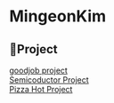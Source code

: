 ﻿# MingeonKim
 
 ## 🧱Project
  <a href = "https://github.com/alsrjs2441/JavaProject_goodjob.git">goodjob project</a><br>
  <a href = "https://github.com/alsrjs2441/Semiconductor-Cleaning-process.git">Semicoductor Project</a><br>
  <a href = "https://github.com/Ta-Ye/PizzaHot.git">Pizza Hot Project</a><br>
  
<!--
**alsrjs2441/alsrjs2441** is a ✨ _special_ ✨ repository because its `README.md` (this file) appears on your GitHub profile.

Here are some ideas to get you started:

- 🔭 I’m currently working on ...
- 🌱 I’m currently learning ...
- 👯 I’m looking to collaborate on ...
- 🤔 I’m looking for help with ...
- 💬 Ask me about ...
- 📫 How to reach me: ...
- 😄 Pronouns: ...
- ⚡ Fun fact: ...
-->
